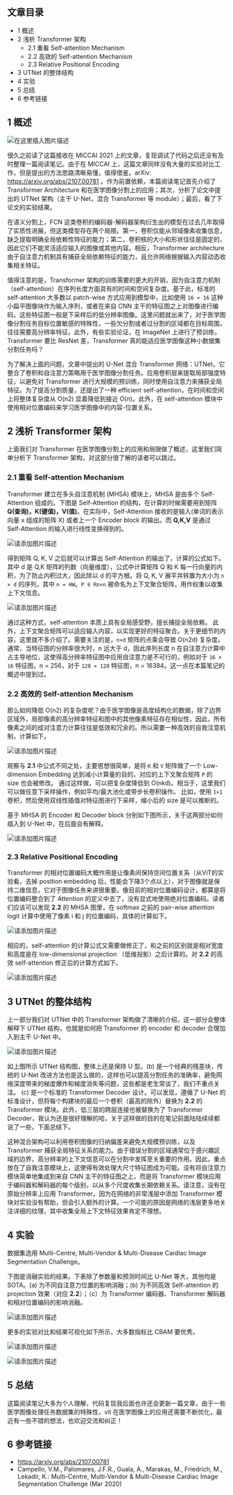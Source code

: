 
## 文章目录

- 1 概述
- 2 浅析 Transformer 架构
  - 2.1 重看 Self-attention Mechanism
  - 2.2 高效的 Self-attention Mechanism
  - 2.3 Relative Positional Encoding
- 3 UTNet 的整体结构
- 4 实验
- 5 总结
- 6 参考链接

## 1 概述

![在这里插入图片描述](https://img-blog.csdnimg.cn/182d449975834607a173b782ce2d7378.png)

很久之前读了这篇接收在 MICCAI 2021 上的文章，复现调试了代码之后还没有及时整理一篇阅读笔记。由于在 MICCAI 上，这篇文章同样没有大量的实验对比工作，但是提出的方法思路清晰易懂，值得借鉴。arXiv: https://arxiv.org/abs/2107.00781 。作为前置依赖，本篇阅读笔记首先介绍了 Transformer Architecture 和在医学图像分割上的应用；其次，分析了论文中提出的 UTNet 架构（主干 U-Net，混合 Transformer 等 module）；最后，看了下论文的实验结果。

在语义分割上，FCN 这类卷积的编码器-解码器架构衍生出的模型在过去几年取得了实质性进展，但这类模型存在两个局限。第一，卷积仅能从邻域像素收集信息，缺乏提取明确全局依赖性特征的能力；第二，卷积核的大小和形状往往是固定的，因此它们不能灵活适应输入的图像或其他内容。相反，Transformer architecture 由于自注意力机制具有捕获全局依赖特征的能力，且允许网络根据输入内容动态收集相关特征。

值得注意的是，Transformer 架构的训练需要的更大的开销，因为自注意力机制（self-attention）在序列长度方面具有的时间和空间复杂度。基于此，标准的 self-attention 大多数以 patch-wise 方式应用到模型中，比如使用 `16 × 16` 这种小扁平图像块作为输入序列，或者在来自 CNN 主干的特征图之上对图像进行编码，这些特征图一般是下采样后的低分辨率图像。这里问题就出来了，对于医学图像分割任务目标位置敏感的特殊性，一些欠分割或者过分割的区域都在目标周围，往往需要高分辨率特征。此外，有些实验论证，在 ImageNet 上进行了预训练，Transformer 要比 ResNet 差，Transformer 真的能适应医学图像这种小数据集分割任务吗？

为了解决上面的问题，文章中提出的 U-Net 混合 Transformer 网络：UTNet，它整合了卷积和自注意力策略用于医学图像分割任务。应用卷积层来提取局部强度特征，以避免对 Transformer 进行大规模的预训练，同时使用自注意力来捕获全局特征。为了提高分割质量，还提出了一种 efficient self-attention，在时间和空间上将整体复杂度从 O(n2) 显着降低到接近 O(n)。此外，在 self-attention 模块中使用相对位置编码来学习医学图像中的内容-位置关系。

## 2 浅析 Transformer 架构

上面我们对 Transformer 在医学图像分割上的应用和局限做了概述，这里我们简单分析下 Transformer 架构，对这部分很了解的读者可以跳过。

### 2.1 重看 Self-attention Mechanism

Transformer 建立在多头自注意机制 (MHSA) 模块上，MHSA 是由多个 Self-Attention 组成的。下图是 Self-Attention 的结构，在计算的时候需要用到矩阵 **Q(查询)，K(键值)，V(值)**。在实际中，Self-Attention 接收的是输入(单词的表示向量 x 组成的矩阵 X) 或者上一个 Encoder block 的输出。而 **Q,K,V** 是通过 Self-Attention 的输入进行线性变换得到的。


![请添加图片描述](https://img-blog.csdnimg.cn/04a0c7b6ee87408abed105ccec122b84.png)

得到矩阵 Q, K, V 之后就可以计算出 Self-Attention 的输出了，计算的公式如下。其中 d 是 Q,K 矩阵的列数（向量维度），公式中计算矩阵 Q 和 K 每一行向量的内积，为了防止内积过大，因此除以 d 的平方根。将 Q, K, V 展平并转置为大小为 `n × d` 的序列，其中 `n = HW`。`P ∈ Rn×n` 被命名为上下文聚合矩阵，用作权重以收集上下文信息。

![请添加图片描述](https://img-blog.csdnimg.cn/0eb6489ec96340cdb9277c071ec6ab90.png)

通过这种方式，self-attention 本质上具有全局感受野，擅长捕捉全局依赖。 此外，上下文聚合矩阵可以适应输入内容，以实现更好的特征聚合。关于更细节的内容，这里就不多介绍了。需要关注的是，`n×d` 矩阵的点乘会导致 O(n2d) 复杂度。通常，当特征图的分辨率很大时，n 远大于 d，因此序列长度 n 在自注意力计算中占主导地位，这使得高分辨率特征图中应用自注意力是不可行的，例如对于 `16 × 16` 特征图，n = 256，对于 `128 × 128` 特征图，n = 16384。这一点在本篇笔记的概述中提到过。

### 2.2 高效的 Self-attention Mechanism

那么如何降低 O(n2) 的复杂度呢？由于医学图像是高度结构化的数据，除了边界区域外，局部像素的高分辨率特征和图中的其他像素特征存在相似性，因此，所有像素之间的成对注意力计算往往是低效和冗余的。所以需要一种高效的自我注意机制，计算如下。

![请添加图片描述](https://img-blog.csdnimg.cn/7318d8ffaf5f4abbb92ef5fafe01cd8a.png)

观察与 **2.1** 中公式不同之处，主要思想很简单，是将 `K` 和 `V` 矩阵做了一个 Low-dimension Embedding 达到减小计算量的目的，对应的上下文聚合矩阵 `P` 的 size 也会被修改。 通过这样做，可以把复杂度降低到 O(nkd)。相当于，这里我们可以做任意下采样操作，例如平均/最大池化或带步长卷积操作。 比如，使用 `1×1` 卷积，然后使用双线性插值对特征图进行下采样，缩小后的 size 是可以推断的。

基于 MHSA 的 Encoder 和 Decoder block 分别如下图所示，关于这两部分如何插入到 U-Net 中，在后面会有解释。

![请添加图片描述](https://img-blog.csdnimg.cn/31e9a5ea5b4d4861b966141ae322647d.png)


### 2.3 Relative Positional Encoding

Transformer 的相对位置编码大概作用是让像素间保持空间位置关系（从ViT的实验看，去掉 position embedding 后，性能会下降3个点以上），对于图像就是保持二维信息，它对于图像任务来讲很重要。像目前的相对位置编码设计，都算是将位置编码整合到了 Attention 的定义中去了，没有显式地使用绝对位置编码。读者们应该可以发现 **2.2** 的 MHSA 图里，在 softmax 之前的 pair-wise attention logit 计算中使用了像素 i 和 j 的位置编码，具体的计算如下。

![请添加图片描述](https://img-blog.csdnimg.cn/d1737275e1c44e6fa664eb11e796039f.png)


相应的，self-attention 的计算公式又需要做修正了，和之前的区别就是相对宽度和高度是在 low-dimensional projection （低维投影）之后计算的。对 **2.2** 的高效 self-attention 修正后的计算方式如下。

![请添加图片描述](https://img-blog.csdnimg.cn/f7ff5f1e13194f649a8b941e92486efc.png)


## 3 UTNet 的整体结构

上一部分我们对 UTNet 中的 Transformer 架构做了清晰的介绍，这一部分会整体解释下 UTNet 结构，也就是如何把 Transformer 的 encoder 和 decoder 合理加入到主干 U-Net 中。

![请添加图片描述](https://img-blog.csdnimg.cn/0dfc62b1726f4e108da1cfa0873a3225.png)

如上图所示 UTNet 结构图，整体上还是保持 U 型。(b) 是一个经典的残差块，传统的 U-Net 改进方法也是这么做的，这样也可以提高分割任务的准确率，避免网络深度带来的梯度爆炸和梯度消失等问题，这些都是老生常谈了，我们不重点关注。 (c) 是一个标准的 Transformer Decoder 设计。可以发现，遵循了 U-Net 的标准设计，但将每个构建块的最后一个卷积（最高的除外）替换为 **2.2** 的 Transformer 模块。此外，低三层的跨层连接也被替换为了 Transformer Decoder，我认为还是很好理解的哈，关于这样做的目的在笔记前面陆陆续续都说了一些，下面总结下。

这种混合架构可以利用卷积图像的归纳偏差来避免大规模预训练，以及 Transformer 捕获全局特征关系的能力。由于错误分割的区域通常位于感兴趣区域的边界，高分辨率的上下文信息可以在分割中发挥至关重要的作用。因此，重点放在了自我注意模块上，这使得有效处理大尺寸特征图成为可能。没有将自注意力模块简单地集成到来自 CNN 主干的特征图之上，而是将 Transformer 模块应用于编码器和解码器的每个级别，以从多个尺度收集长期依赖关系。请注意，没有在原始分辨率上应用 Transformer，因为在网络的非常浅层中添加 Transformer 模块对实验没有帮助，但会引入额外的计算。一个可能的原因是网络的浅层更多地关注详细的纹理，其中收集全局上下文特征效果肯定不理想。

## 4 实验

数据集选用 Multi-Centre, Multi-Vendor & Multi-Disease Cardiac Image Segmentation Challenge。

下图是消融实验的结果。下表除了参数量和预测时间比 U-Net 等大，其他均是 SOTA。(a) 为不同自注意力位置的影响消融；(b) 为不同高效 Self-attention 的 projection 效果（对应 **2.2**）；（c）为 Transformer 编码器、Transformer 解码器和相对位置编码的影响消融。

![请添加图片描述](https://img-blog.csdnimg.cn/d4e30abc70a04ad993090fa9a089f753.png)


更多的实验对比和结果可视化如下所示，大多数指标比 CBAM 要优秀。

![请添加图片描述](https://img-blog.csdnimg.cn/bd73fa153a1b42098568c17ba1a1d791.png)

![请添加图片描述](https://img-blog.csdnimg.cn/e6e8c9edf619422493c4f2c505503ff0.png)

## 5 总结

这篇阅读笔记大多为个人理解，代码复现我后面也许还会更新一篇文章，由于一些医学图像处理任务数据集的特殊性，vit 在医学图像上的应用还需要不断优化，最近有一些不错的想法，也欢迎交流和纠正！

## 6 参考链接

- https://arxiv.org/abs/2107.00781
- Campello, V.M., Palomares, J.F.R., Guala, A., Marakas, M., Friedrich, M., Lekadir, K.: Multi-Centre, Multi-Vendor & Multi-Disease Cardiac Image Segmentation Challenge (Mar 2020)
